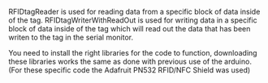 RFIDtagReader is used for reading data from a specific block of data inside of the tag. RFIDtagWriterWithReadOut is used for writing data in a specific block of data inside of the tag which will read out the data that has been writen to the tag in the serial monitor.

You need to install the right libraries for the code to function, downloading these libraries works the same as done with previous use of the arduino.
(For these specific code the Adafruit PN532 RFID/NFC Shield was used)
